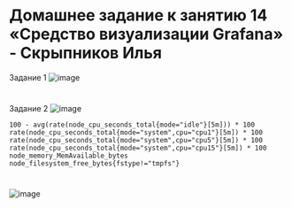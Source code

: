 # Домашнее задание к занятию 14 «Средство визуализации Grafana» - Скрыпников Илья
Задание 1
![image](https://github.com/user-attachments/assets/0a024796-6317-441b-88f7-d365778b542d)

#
Задание 2
![image](https://github.com/user-attachments/assets/b348d10a-fe68-43c4-bb35-168a37db507e)
```
100 - avg(rate(node_cpu_seconds_total{mode="idle"}[5m])) * 100
rate(node_cpu_seconds_total{mode="system",cpu="cpu1"}[5m]) * 100
rate(node_cpu_seconds_total{mode="system",cpu="cpu5"}[5m]) * 100
rate(node_cpu_seconds_total{mode="system",cpu="cpu15"}[5m]) * 100
node_memory_MemAvailable_bytes
node_filesystem_free_bytes{fstype!="tmpfs"}

```
#

![image](https://github.com/user-attachments/assets/e304f8db-2159-4142-9f61-560468bf8aad)

#
